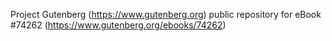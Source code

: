Project Gutenberg (https://www.gutenberg.org) public repository for eBook #74262 (https://www.gutenberg.org/ebooks/74262)
